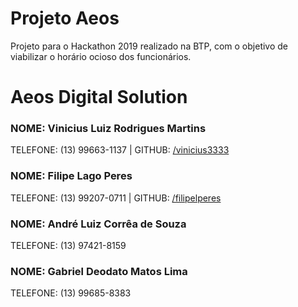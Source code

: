 # Projeto Aeos
Projeto para o Hackathon 2019 realizado na BTP, com o objetivo de viabilizar o horário ocioso dos funcionários.

# Aeos Digital Solution
### NOME: Vinicius Luiz Rodrigues Martins 
TELEFONE: (13) 99663-1137 |
GITHUB: [/vinicius3333](https://github.com/vinicius3333)

### NOME: Filipe Lago Peres
TELEFONE: (13) 99207-0711 |
GITHUB: [/filipelperes](https://github.com/filipelperes)

### NOME: André Luiz Corrêa de Souza
TELEFONE: (13) 97421-8159

### NOME: Gabriel Deodato Matos Lima
TELEFONE: (13) 99685-8383
